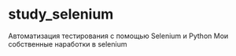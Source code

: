 # study_selenium
Автоматизация тестирования с помощью Selenium и Python
Мои собственные наработки в selenium
